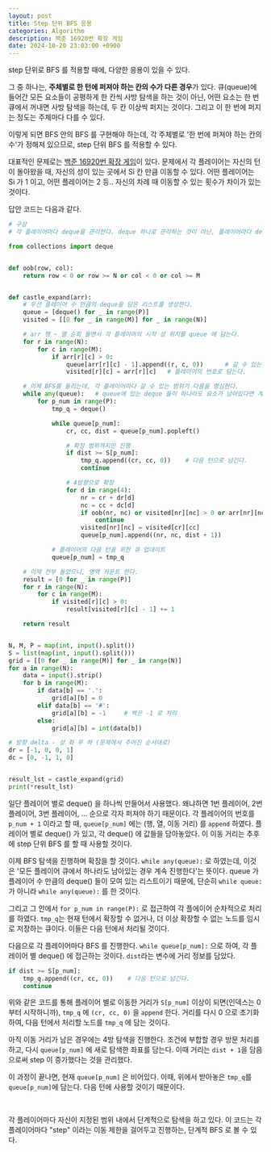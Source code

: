 ```yaml
---
layout: post
title: Step 단위 BFS 응용
categories: Algorithm
description: 백준 16920번 확장 게임
date: 2024-10-20 23:03:00 +0900
---
```

step 단위로 BFS 를 적용할 때에, 다양한 응용이 있을 수 있다.

그 중 하나는, <b>주체별로 한 턴에 퍼져야 하는 칸의 수가 다른 경우</b>가 있다. 큐(queue)에 들어간 모든 요소들이 공평하게 한 칸씩 사방 탐색을 하는 것이 아닌, 어떤 요소는 한 번 큐에서 꺼내면 사방 탐색을 하는데, 두 칸 이상씩 퍼지는 것이다. 그리고 이 한 번에 퍼지는 정도는 주체마다 다를 수 있다.

이렇게 되면 BFS 안의 BFS 를 구현해야 하는데, 각 주체별로 '한 번에 퍼져야 하는 칸의 수'가 정해져 있으므로, step 단위 BFS 를 적용할 수 있다.

대표적인 문제로는 <a href="https://www.acmicpc.net/problem/16920">백준 16920번 확장 게임</a>이 있다. 문제에서 각 플레이어는 자신의 턴이 돌아왔을 때, 자신의 성이 있는 곳에서 Si 칸 만큼 이동할 수 있다. 어떤 플레이어는 Si 가 1 이고, 어떤 플레이어는 2 등.. 자신의 차례 때 이동할 수 있는 횟수가 차이가 있는 것이다.

답안 코드는 다음과 같다.

```python
# 구상
# 각 플레이어마다 deque을 관리한다. deque 하나로 관리하는 것이 아닌, 플레이어마다 deque 한 개씩.

from collections import deque


def oob(row, col):
    return row < 0 or row >= N or col < 0 or col >= M


def castle_expand(arr):
    # 우선 플레이어 수 만큼의 deque을 담은 리스트를 생성한다.
    queue = [deque() for _ in range(P)]
    visited = [[0 for _ in range(M)] for _ in range(N)]

    # arr 행 ~ 열 순회 돌면서 각 플레이어의 시작 성 위치를 queue 에 담는다.
    for r in range(N):
        for c in range(M):
            if arr[r][c] > 0:
                queue[arr[r][c] - 1].append((r, c, 0))      # 갈 수 있는 거리도 담는다.
                visited[r][c] = arr[r][c]   # 플레이어의 번호로 담는다.

    # 이제 BFS를 돌리는데, 각 플레이어마다 갈 수 있는 범위가 다름을 명심한다.
    while any(queue):   # queue에 있는 deque 들이 하나라도 요소가 남아있다면 계속 진행
        for p_num in range(P):
            tmp_q = deque()

            while queue[p_num]:
                cr, cc, dist = queue[p_num].popleft()

                # 확장 범위까지만 진행
                if dist >= S[p_num]:
                    tmp_q.append((cr, cc, 0))    # 다음 턴으로 넘긴다.
                    continue

                # 4방향으로 확장
                for d in range(4):
                    nr = cr + dr[d]
                    nc = cc + dc[d]
                    if oob(nr, nc) or visited[nr][nc] > 0 or arr[nr][nc] == -1:
                        continue
                    visited[nr][nc] = visited[cr][cc]
                    queue[p_num].append((nr, nc, dist + 1))

            # 플레이어의 다음 턴을 위한 큐 업데이트
            queue[p_num] = tmp_q

    # 이제 전부 돌았으니, 영역 카운트 한다.
    result = [0 for _ in range(P)]
    for r in range(N):
        for c in range(M):
            if visited[r][c] > 0:
                result[visited[r][c] - 1] += 1

    return result


N, M, P = map(int, input().split())
S = list(map(int, input().split()))
grid = [[0 for _ in range(M)] for _ in range(N)]
for a in range(N):
    data = input().strip()
    for b in range(M):
        if data[b] == '.':
            grid[a][b] = 0
        elif data[b] == '#':
            grid[a][b] = -1     # 벽은 -1 로 처리
        else:
            grid[a][b] = int(data[b])

# 방향 delta - 상 좌 우 하 (문제에서 주어진 순서대로)
dr = [-1, 0, 0, 1]
dc = [0, -1, 1, 0]


result_lst = castle_expand(grid)
print(*result_lst)
```

일단 플레이어 별로 deque() 을 하나씩 만들어서 사용했다. 왜냐하면 1번 플레이어, 2번 플레이어, 3번 플레이어, ... 순으로 각자 퍼져야 하기 때문이다. 각 플레이어의 번호를 ```p_num + 1``` 이라고 할 때, ```queue[p_num]``` 에는 (행, 열, 이동 거리) 를 ```append``` 하였다. 플레이어 별로 deque() 가 있고, 각 deque() 에 값들을 담아놓았다. 이 이동 거리는 추후에 step 단위 BFS 를 할 때 사용할 것이다. 

이제 BFS 탐색을 진행하며 확장을 할 것이다. ```while any(queue):``` 로 하였는데, 이것은 '모든 플레이어 큐에서 하나라도 남아있는 경우 계속 진행한다'는 뜻이다. queue 가 플레이어 수 만큼의 deque() 들이 모여 있는 리스트이기 때문에, 단순히 ```while queue:``` 가 아니라 ```while any(queue):``` 를 한 것이다.

그리고 그 안에서 ```for p_num in range(P):``` 로 접근하여 각 플에이어 순차적으로 처리를 하였다. ```tmp_q```는 현재 턴에서 확장할 수 없거나, 더 이상 확장할 수 없는 노드를 임시로 저장하는 큐이다. 이들은 다음 턴에서 처리될 것이다.

다음으로 각 플레이어마다 BFS 를 진행한다. ```while queue[p_num]:``` 으로 하여, 각 플레이어 별 deque() 에 접근하는 것이다. ```dist```라는 변수에 거리 정보를 담았다.

```python
if dist >= S[p_num]:
    tmp_q.append((cr, cc, 0))    # 다음 턴으로 넘긴다.
    continue
```

위와 같은 코드를 통해 플레이어 별로 이동한 거리가 ```S[p_num]``` 이상이 되면(인덱스는 0부터 시작하니까), ```tmp_q``` 에 ```(cr, cc, 0)``` 을 ```append``` 한다. 거리를 다시 0 으로 초기화 하여, 다음 턴에서 처리할 노드를 ```tmp_q``` 에 담는 것이다.

아직 이동 거리가 남은 경우에는 4방 탐색을 진행한다. 조건에 부합할 경우 방문 처리를 하고, 다시 ```queue[p_num]``` 에 새로 탐색한 좌표를 담는다. 이때 거리는 ```dist + 1```을 담음으로써 step 이 증가했다는 것을 관리했다.

이 과정이 끝나면, 현재 ```queue[p_num]``` 은 비어있다. 이때, 위에서 받아놓은 ```tmp_q```를 ```queue[p_num]```에 담는다. 다음 턴에 사용할 것이기 때문이다.

<br>

각 플레이어마다 자신이 지정된 범위 내에서 단계적으로 탐색을 하고 있다. 이 코드는 각 플레이어마다 "step" 이라는 이동 제한을 걸어두고 진행하는, 단계적 BFS 로 볼 수 있다.